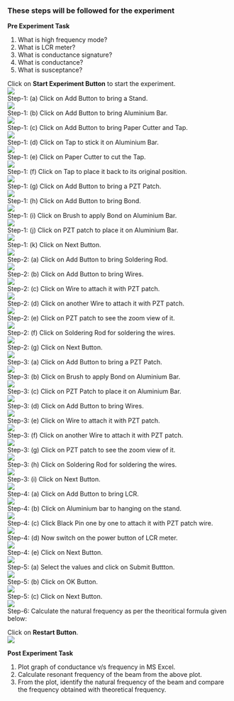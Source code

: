 ### These steps will be followed for the experiment

**Pre Experiment Task**

1) What is high frequency mode?
2) What is LCR meter?
3) What is conductance signature?
4) What is conductance?
5) What is susceptance?


Click on **Start Experiment Button** to start the experiment.<br>
<img src="images/s1.png"/><br>
Step-1: (a) Click on Add Button to bring a Stand.<br>
<img src="images/s2.png"/><br>
Step-1: (b) Click on Add Button to bring Aluminium Bar.<br>
<img src="images/s3.png"/><br>
Step-1: (c) Click on Add Button to bring Paper Cutter and Tap.<br>
<img src="images/s4.png"/><br>
Step-1: (d) Click on Tap to stick it on Aluminium Bar.<br>
<img src="images/s5.png"/><br>
Step-1: (e) Click on Paper Cutter to cut the Tap.<br>
<img src="images/s6.png"/><br>
Step-1: (f) Click on Tap to place it back to its original position.<br>
<img src="images/s7.png"/><br>
Step-1: (g) Click on Add Button to bring a PZT Patch.<br>
<img src="images/s8.png"/><br>
Step-1: (h) Click on Add Button to bring Bond.<br>
<img src="images/s9.png"/><br>
Step-1: (i) Click on Brush to apply Bond on Aluminium Bar.<br>
<img src="images/s10.png"/><br>
Step-1: (j) Click on PZT patch to place it on Aluminium Bar.<br>
<img src="images/s11.png"/><br>
Step-1: (k) Click on Next Button.<br>
<img src="images/s12.png"/><br>
Step-2: (a) Click on Add Button to bring Soldering Rod.<br>
<img src="images/s13.png"/><br>
Step-2: (b) Click on Add Button to bring Wires.<br> 
<img src="images/s14.png"/><br>
Step-2: (c) Click on Wire to attach it with PZT patch.<br> 
<img src="images/s15.png"/><br>
Step-2: (d) Click on another Wire to attach it with PZT patch.<br> 
<img src="images/s16.png"/><br>
Step-2: (e) Click on PZT patch to see the zoom view of it.<br>
<img src="images/s17.png"/><br>
Step-2: (f) Click on Soldering Rod for soldering the wires.<br>
<img src="images/s18.png"/><br>
Step-2: (g) Click on Next Button.<br>
<img src="images/s19.png"/><br>
Step-3: (a) Click on Add Button to bring a PZT Patch.<br>
<img src="images/s20.png"/><br>
Step-3: (b) Click on Brush to apply Bond on Aluminium Bar.<br>
<img src="images/s21.png"/><br>
Step-3: (c) Click on PZT Patch to place it on Aluminium Bar.<br>
<img src="images/s22.png"/><br>
Step-3: (d) Click on Add Button to bring Wires.<br>
<img src="images/s23.png"/><br>
Step-3: (e) Click on Wire to attach it with PZT patch.<br>
<img src="images/s24.png"/><br>
Step-3: (f) Click on another Wire to attach it with PZT patch.<br>
<img src="images/s25.png"/><br>
Step-3: (g) Click on PZT patch to see the zoom view of it.<br>
<img src="images/s26.png"/><br>
Step-3: (h) Click on Soldering Rod for soldering the wires.<br>
<img src="images/s27.png"/><br>
Step-3: (i) Click on Next Button.<br>
<img src="images/s28.png"/><br>
Step-4: (a) Click on Add Button to bring LCR.<br>
<img src="images/s29.png"/><br>
Step-4: (b) Click on Aluminium bar to hanging on the stand.<br>
<img src="images/s30.png"/><br>
Step-4: (c) Click Black Pin one by one to attach it with PZT patch wire.<br>
<img src="images/s31.png"/><br>
Step-4: (d) Now switch on the power button of LCR meter.<br>
<img src="images/s32.png"/><br>
Step-4: (e) Click on Next Button.<br>
<img src="images/s33.png"/><br>
Step-5: (a) Select the values and click on Submit Buttton.<br>
<img src="images/s34.png"/><br>
Step-5: (b) Click on OK Button.<br>
<img src="images/s35.png"/><br>
Step-5: (c) Click on Next Button.<br>
<img src="images/s36.png"/><br>
Step-6: Calculate the natural frequency as per the theoritical formula given below:<br>

Click on **Restart Button**.<br>
<img src="images/s37.png"/><br>
 

**Post Experiment Task**

1) Plot graph of conductance v/s frequency in MS Excel.
2) Calculate resonant frequency of the beam from the above plot.
3) From the plot, identify the natural frequency of the beam and compare the frequency obtained with theoretical frequency. 
